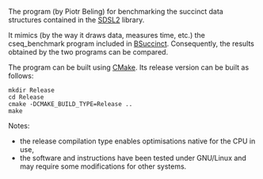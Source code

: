 The program (by Piotr Beling) for benchmarking the succinct data structures contained in the [SDSL2](https://github.com/simongog/sdsl-lite) library.

It mimics (by the way it draws data, measures time, etc.) the cseq_benchmark program included in [BSuccinct](https://github.com/beling/bsuccinct-rs).
Consequently, the results obtained by the two programs can be compared.

The program can be built using [CMake](https://cmake.org/). Its release version can be built as follows:
```
mkdir Release
cd Release
cmake -DCMAKE_BUILD_TYPE=Release ..
make
```
Notes:
- the release compilation type enables optimisations native for the CPU in use,
- the software and instructions have been tested under GNU/Linux and may require some modifications for other systems.

